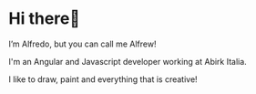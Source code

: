 # **Hi there**👋

I’m Alfredo, but you can call me Alfrew!

I'm an Angular and Javascript developer working at Abirk Italia.

I like to draw, paint and everything that is creative!

